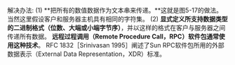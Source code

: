 解决办法:
(1) **把所有的数值数据作为文本串来传递。**这就是图5-17的做法。当然这里假设客户和服务器主机具有相同的字符集。
(2) **显式定义所支持数据类型的二进制格式（位数、大端或小端字节序）**，并以这样的格式在客户与服务器之间传递所有数据。
**远程过程调用（Remote Procedure Call，RPC）软件包通常使用这种技术**。
RFC 1832［Srinivasan 1995］阐述了Sun RPC软件包所用的外部数据表示（External Data Representation，XDR）标准。